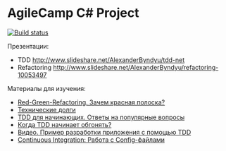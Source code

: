 # AgileCamp C# Project

[![Build status](https://travis-ci.org/scrumtrek/agilecamp-csharp.svg?branch=master)](https://travis-ci.org/scrumtrek/agilecamp-csharp)

Презентации:
 * TDD http://www.slideshare.net/AlexanderByndyu/tdd-net
 * Refactoring http://www.slideshare.net/AlexanderByndyu/refactoring-10053497

Материалы для изучения:
 * [Red-Green-Refactoring. Зачем красная полоска?](http://blog.byndyu.ru/2008/11/red-green-refactoring.html)
 * [Технические долги](http://blog.byndyu.ru/2008/12/blog-post.html)
 * [TDD для начинающих. Ответы на популярные вопросы](http://blog.byndyu.ru/2010/01/tdd.html)
 * [Когда TDD начинает обгонять?](http://blog.byndyu.ru/2010/02/tdd.html)
 * [Видео. Пример разработки приложения с помощью TDD](http://blog.byndyu.ru/2010/02/tdd_18.html)
 * [Continuous Integration: Работа с Config-файлами](http://blog.byndyu.ru/2013/05/continuous-integration-config.html)
